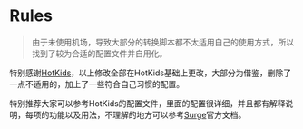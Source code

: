 # Rules

> 由于未使用机场，导致大部分的转换脚本都不太适用自己的使用方式，所以找到了较为合适的配置文件并自用化。

特别感谢[HotKids](https://github.com/HotKids/Rules)，以上修改全部在HotKids基础上更改，大部分为借鉴，删除了一点不适用的，加上了一些符合自己习惯的配置。

特别推荐大家可以参考HotKids的配置文件，里面的配置很详细，并且都有解释说明，每项的功能以及用法，不理解的地方可以参考[Surge](https://surge.mitsea.com/)官方文档。